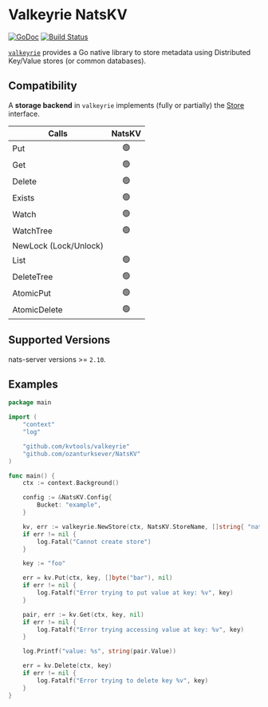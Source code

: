 # Valkeyrie NatsKV

[![GoDoc](https://godoc.org/github.com/ozanturksever/natskv?status.png)](https://godoc.org/github.com/ozanturksever/natskv)
[![Build Status](https://github.com/ozanturksever/natskv/actions/workflows/build.yml/badge.svg)](https://github.com/ozanturksever/natskv/actions/workflows/build.yml)

[`valkeyrie`](https://github.com/kvtools/valkeyrie) provides a Go native library to store metadata using Distributed Key/Value stores (or common databases).

## Compatibility

A **storage backend** in `valkeyrie` implements (fully or partially) the [Store](https://github.com/kvtools/valkeyrie/blob/master/store/store.go#L69) interface.

| Calls                 | NatsKV |
|-----------------------|:-----:|
| Put                   |  🟢️  |
| Get                   |  🟢️  |
| Delete                |  🟢️  |
| Exists                |  🟢️  |
| Watch                 |  🟢️  |
| WatchTree             |  🟢️  |
| NewLock (Lock/Unlock) |  ️    |
| List                  |  🟢️  |
| DeleteTree            |  🟢️  |
| AtomicPut             |  🟢️  |
| AtomicDelete          |  🟢️  |

## Supported Versions

nats-server versions >= `2.10`.

## Examples

```go
package main

import (
	"context"
	"log"

	"github.com/kvtools/valkeyrie"
	"github.com/ozanturksever/NatsKV"
)

func main() {
	ctx := context.Background()

	config := &NatsKV.Config{
        Bucket: "example",
	}

	kv, err := valkeyrie.NewStore(ctx, NatsKV.StoreName, []string{ "nats://localhost:4222"}, config)
	if err != nil {
		log.Fatal("Cannot create store")
	}

	key := "foo"

	err = kv.Put(ctx, key, []byte("bar"), nil)
	if err != nil {
		log.Fatalf("Error trying to put value at key: %v", key)
	}

	pair, err := kv.Get(ctx, key, nil)
	if err != nil {
		log.Fatalf("Error trying accessing value at key: %v", key)
	}

	log.Printf("value: %s", string(pair.Value))

	err = kv.Delete(ctx, key)
	if err != nil {
		log.Fatalf("Error trying to delete key %v", key)
	}
}
```
